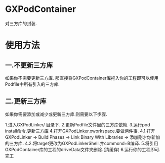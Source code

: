 # GXPodContainer
对三方库的封装.
# 使用方法
## 一.不更新三方库
如果你不需要更新三方库.
那直接将GXPodContainer库拖入你的工程即可以使用Podfile中所有引入的三方库.

## 二.更新三方库
如果你需要添加或减少或更新三方库.则需要以下步骤.

1.进入GXPodLinker/ 目录下.
2.更新Podfile文件里的三方库依赖.
3.运行pod install命令.更新三方库
4.打开GXPodLinker.xworkspace.要做两件事.
4.1.打开GXPodLinker -> Build Phases -> Link Binary With Libraries -> 添加刚才你新加的三方库.
4.2.将target更改为GXPodLinkerShell.并commond+B编译.
5.将引用GXPodContainer库的工程的driveData文件夹删除.(清缓存)
6.运行你的工程即可.完工


